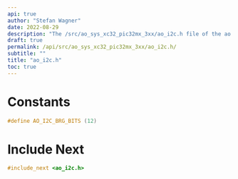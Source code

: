 ```yaml
---
api: true
author: "Stefan Wagner"
date: 2022-08-29
description: "The /src/ao_sys_xc32_pic32mx_3xx/ao_i2c.h file of the ao real-time operating system."
draft: true
permalink: /api/src/ao_sys_xc32_pic32mx_3xx/ao_i2c.h/
subtitle: ""
title: "ao_i2c.h"
toc: true
---
```


# Constants

```c
#define AO_I2C_BRG_BITS (12)
```

# Include Next

```c
#include_next <ao_i2c.h>
```

